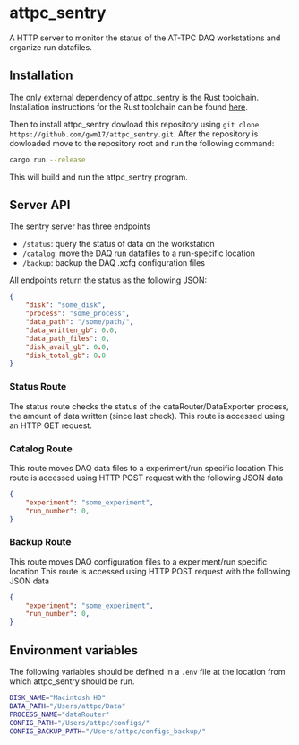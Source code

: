 # attpc_sentry

A HTTP server to monitor the status of the AT-TPC DAQ workstations and
organize run datafiles.

## Installation

The only external dependency of attpc_sentry is the Rust toolchain. Installation instructions for
the Rust toolchain can be found [here](https://rust-lang.org).

Then to install attpc_sentry dowload this repository using 
`git clone https://github.com/gwm17/attpc_sentry.git`. After the repository is dowloaded move to
the repository root and run the following command:

```bash
cargo run --release 
```

This will build and run the attpc_sentry program.

## Server API

The sentry server has three endpoints

- `/status`: query the status of data on the workstation 
- `/catalog`: move the DAQ run datafiles to a run-specific location
- `/backup`: backup the DAQ .xcfg configuration files 

All endpoints return the status as the following JSON:

```json
{
    "disk": "some_disk",
    "process": "some_process",
    "data_path": "/some/path/",
    "data_written_gb": 0.0,
    "data_path_files": 0,
    "disk_avail_gb": 0.0,
    "disk_total_gb": 0.0
}
```


### Status Route

The status route checks the status of the dataRouter/DataExporter
process, the amount of data written (since last check). This route
is accessed using an HTTP GET request.

### Catalog Route

This route moves DAQ data files to a experiment/run specific location
This route is accessed using HTTP POST request with the following
JSON data

```json
{
    "experiment": "some_experiment",
    "run_number": 0,
}
```

### Backup Route

This route moves DAQ configuration files to a experiment/run specific location
This route is accessed using HTTP POST request with the following
JSON data

```json
{
    "experiment": "some_experiment",
    "run_number": 0,
}
```

## Environment variables

The following variables should be defined in a `.env` file at the location
from which attpc_sentry should be run.

```bash
DISK_NAME="Macintosh HD"
DATA_PATH="/Users/attpc/Data"
PROCESS_NAME="dataRouter"
CONFIG_PATH="/Users/attpc/configs/"
CONFIG_BACKUP_PATH="/Users/attpc/configs_backup/"
```

